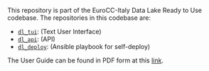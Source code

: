 This repository is part of the EuroCC-Italy Data Lake Ready to Use codebase. The repositories in this codebase are:

- [`dl_tui`](https://github.com/Eurocc-Italy/dl_tui): (Text User Interface)
- [`dl_api`](https://github.com/Eurocc-Italy/dl_api): (API)
- [`dl_deploy`](https://github.com/Eurocc-Italy/dl_deploy): (Ansible playbook for self-deploy)

The User Guide can be found in PDF form at this [link](https://github.com/Eurocc-Italy/dl_deploy/blob/main/Data_Lake_Ready_To_Use_V1.0.pdf).
